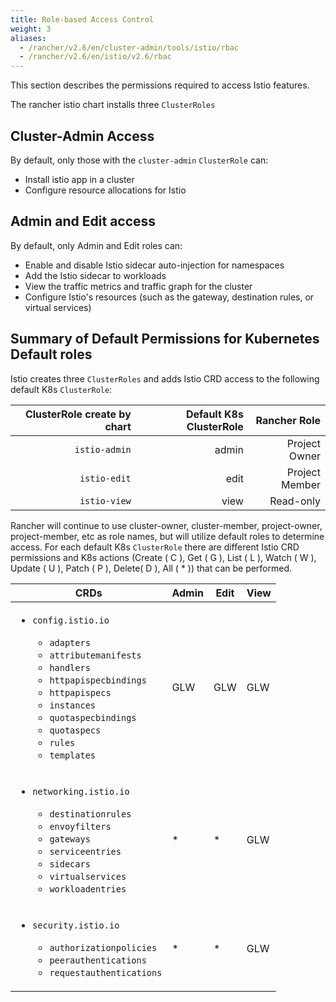 ```yaml
---
title: Role-based Access Control
weight: 3
aliases:
  - /rancher/v2.6/en/cluster-admin/tools/istio/rbac
  - /rancher/v2.6/en/istio/v2.6/rbac
---
```


This section describes the permissions required to access Istio features.

The rancher istio chart installs three `ClusterRoles` 

## Cluster-Admin Access

By default, only those with the `cluster-admin` `ClusterRole` can:

- Install istio app in a cluster
- Configure resource allocations for Istio


## Admin and Edit access

By default, only Admin and Edit roles can:

- Enable and disable Istio sidecar auto-injection for namespaces
- Add the Istio sidecar to workloads
- View the traffic metrics and traffic graph for the cluster
- Configure Istio's resources (such as the gateway, destination rules, or virtual services)

## Summary of Default Permissions for Kubernetes Default roles

Istio creates three `ClusterRoles` and adds Istio CRD access to the following default K8s `ClusterRole`:

ClusterRole create by chart | Default K8s ClusterRole  | Rancher Role |
 ------------------------------:| ---------------------------:|---------:|
 `istio-admin` | admin| Project Owner | 
 `istio-edit`| edit | Project Member | 
 `istio-view` | view | Read-only | 

Rancher will continue to use cluster-owner, cluster-member, project-owner, project-member, etc as role names, but will utilize default roles to determine access. For each default K8s `ClusterRole` there are different Istio CRD permissions and K8s actions (Create ( C ), Get ( G ), List ( L ), Watch ( W ), Update ( U ), Patch ( P ), Delete( D ), All ( * )) that can be performed. 


|CRDs                        | Admin | Edit | View  
|----------------------------| ------| -----| -----
| <ul><li>`config.istio.io`</li><ul><li>`adapters`</li><li>`attributemanifests`<li>`handlers`</li><li>`httpapispecbindings`</li><li>`httpapispecs`</li><li>`instances`</li><li>`quotaspecbindings`</li><li>`quotaspecs`</li><li>`rules`</lli><li>`templates`</li></ul></ul>| GLW | GLW | GLW
|<ul><li>`networking.istio.io`</li><ul><li>`destinationrules`</li><li>`envoyfilters`<li>`gateways`</li><li>`serviceentries`</li><li>`sidecars`</li><li>`virtualservices`</li><li>`workloadentries`</li></ul></ul>| * | * | GLW 
|<ul><li>`security.istio.io`</li><ul><li>`authorizationpolicies`</li><li>`peerauthentications`<li>`requestauthentications`</li></ul></ul>| * | * | GLW 